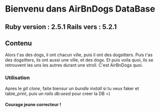 # Bienvenu dans AirBnDogs DataBase
Ruby version : 2.5.1
Rails vers : 5.2.1
----------------------------------------------------------------------

## Contenu
Alors t'as des dogs, il ont chacun ville, puis il ont des dogsitters.
Puis t'as des dogsitters, ils ont aussi une ville, et des dogs.
Et puis voila quoi, ils se retrouvent les uns les autres durant une stroll.
C'est AirBnDogs quoi.

### Utilisation
Apres le *git clone*, faite biensur un *bundle install* si tu veux faker et table_print, puis un *rails db:seed* pour creer la DB =)


#### Courage jeune correcteur !